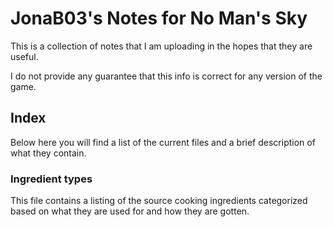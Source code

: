 # JonaB03's Notes for No Man's Sky

This is a collection of notes that I am uploading in the hopes that they are useful.

I do not provide any guarantee that this info is correct for any version of the game.

## Index

Below here you will find a list of the current files and a brief description of what they contain.

### Ingredient types

This file contains a listing of the source cooking ingredients categorized based on what they are used for and how they are gotten.